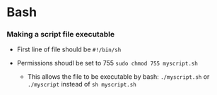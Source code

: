 # Bash

### Making a script file executable

- First line of file should be `#!/bin/sh` 

- Permissions shoudl be set to 755 `sudo chmod 755 myscript.sh`
  - This allows the file to be executable by bash: `./myscript.sh` or `./myscript` instead of `sh myscript.sh`

